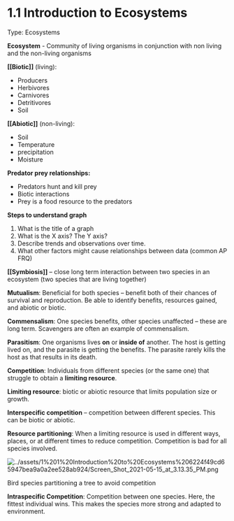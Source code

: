 # 1.1 Introduction to Ecosystems

Type: Ecosystems

**Ecosystem** - Community of living organisms  in conjunction with non living and the non-living organisms

**[[Biotic]]** (living):

- Producers
- Herbivores
- Carnivores
- Detritivores
- Soil

**[[Abiotic]]** (non-living):

- Soil
- Temperature
- precipitation
- Moisture

**Predator prey relationships:**

- Predators hunt and kill prey
- Biotic interactions
- Prey is a food resource to the predators

**Steps to understand graph**

1. What is the title of a graph
2. What is the X axis? The Y axis?
3. Describe trends and observations over time.
4. What other factors might cause relationships between data (common AP FRQ)

**[[Symbiosis]]** – close long term interaction between two species in an ecosystem (two species that are living together)

**Mutualism**: Beneficial for both species – benefit both of their chances of survival and reproduction. Be able to identify benefits, resources gained, and abiotic or biotic.

**Commensalism**: One species benefits, other species unaffected – these are long term. Scavengers are often an example of commensalism.

**Parasitism**: One organisms lives **on** or **inside of** another. The host is getting lived on, and the parasite is getting the benefits. The parasite rarely kills the host as that results in its death.

**Competition**: Individuals from different species (or the same one) that struggle to obtain a **limiting resource**.

**Limiting resource**: biotic or abiotic resource that limits population size or growth.

**Interspecific competition** – competition between different species. This can be biotic or abiotic.

**Resource partitioning**: When a limiting resource is used in different ways, places, or at different times to reduce competition. Competition is bad for all species involved.

![../assets/1%201%20Introduction%20to%20Ecosystems%206224f49cd65947bea9a0a2ee528ab924/Screen_Shot_2021-05-15_at_3.13.35_PM.png](Screen_Shot_2021-05-15_at_3.13.35_PM.png)

Bird species partitioning a tree to avoid competition

**Intraspecific Competition**: Competition between one species. Here, the fittest individual wins. This makes the species more strong and adapted to environment.